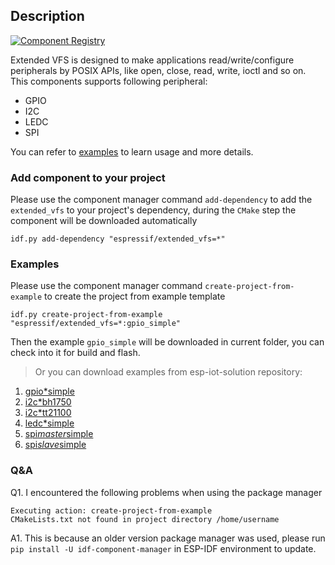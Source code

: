 ## Description

[![Component Registry](https://components.espressif.com/components/espressif/extended*vfs/badge.svg)](https://components.espressif.com/components/espressif/extended*vfs)

Extended VFS is designed to make applications read/write/configure peripherals by POSIX APIs, like open, close, read, write, ioctl and so on. This components supports following peripheral:

* GPIO
* I2C
* LEDC
* SPI

You can refer to [examples](https://github.com/espressif/esp-iot-solution/tree/master/examples/extended_vfs) to learn usage and more details.

### Add component to your project

Please use the component manager command `add-dependency` to add the `extended_vfs` to your project's dependency, during the `CMake` step the component will be downloaded automatically

```
idf.py add-dependency "espressif/extended_vfs=*"
```

### Examples

Please use the component manager command `create-project-from-example` to create the project from example template

```
idf.py create-project-from-example "espressif/extended_vfs=*:gpio_simple"
```

Then the example `gpio_simple` will be downloaded in current folder, you can check into it for build and flash.

> Or you can download examples from esp-iot-solution repository:
1. [gpio*simple](https://github.com/espressif/esp-iot-solution/tree/master/examples/extended*vfs/gpio/gpio_simple)
2. [i2c*bh1750](https://github.com/espressif/esp-iot-solution/tree/master/examples/extended*vfs/i2c/i2c_bh1750)
3. [i2c*tt21100](https://github.com/espressif/esp-iot-solution/tree/master/examples/extended*vfs/i2c/i2c_tt21100)
4. [ledc*simple](https://github.com/espressif/esp-iot-solution/tree/master/examples/extended*vfs/ledc/ledc_simple)
5. [spi*master*simple](https://github.com/espressif/esp-iot-solution/tree/master/examples/extended*vfs/spi/spi*master_simple)
6. [spi*slave*simple](https://github.com/espressif/esp-iot-solution/tree/master/examples/extended*vfs/spi/spi*slave_simple)

### Q&A

Q1. I encountered the following problems when using the package manager

```
Executing action: create-project-from-example
CMakeLists.txt not found in project directory /home/username
```

A1. This is because an older version package manager was used, please run `pip install -U idf-component-manager` in ESP-IDF environment to update.
